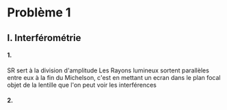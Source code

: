 # Problème 1
## I. Interférométrie
#### 1.
SR sert à la division d'amplitude
Les Rayons lumineux sortent parallèles entre eux à la fin du Michelson, c'est en mettant un ecran dans le plan focal objet de la lentille que l'on peut voir les interférences

#### 2.
